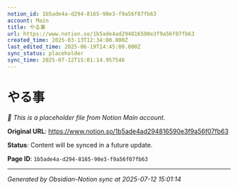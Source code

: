 ```yaml
---
notion_id: 1b5ade4a-d294-8165-90e3-f9a56f07fb63
account: Main
title: やる事
url: https://www.notion.so/1b5ade4ad294816590e3f9a56f07fb63
created_time: 2025-03-13T12:34:00.000Z
last_edited_time: 2025-06-19T14:45:00.000Z
sync_status: placeholder
sync_time: 2025-07-12T15:01:14.957546
---
```


# やる事

*🔄 This is a placeholder file from Notion Main account.*

**Original URL**: https://www.notion.so/1b5ade4ad294816590e3f9a56f07fb63

**Status**: Content will be synced in a future update.

**Page ID**: `1b5ade4a-d294-8165-90e3-f9a56f07fb63`

---

*Generated by Obsidian-Notion sync at 2025-07-12 15:01:14*
